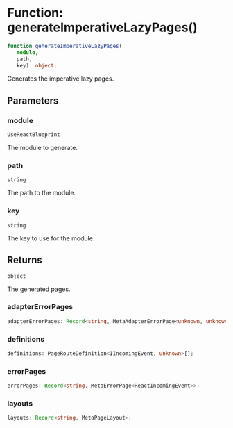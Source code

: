# Function: generateImperativeLazyPages()

```ts
function generateImperativeLazyPages(
   module, 
   path, 
   key): object;
```

Generates the imperative lazy pages.

## Parameters

### module

`UseReactBlueprint`

The module to generate.

### path

`string`

The path to the module.

### key

`string`

The key to use for the module.

## Returns

`object`

The generated pages.

### adapterErrorPages

```ts
adapterErrorPages: Record<string, MetaAdapterErrorPage<unknown, unknown, unknown>>;
```

### definitions

```ts
definitions: PageRouteDefinition<IIncomingEvent, unknown>[];
```

### errorPages

```ts
errorPages: Record<string, MetaErrorPage<ReactIncomingEvent>>;
```

### layouts

```ts
layouts: Record<string, MetaPageLayout>;
```
